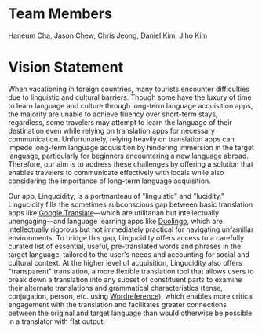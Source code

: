 # Team Members
Haneum Cha, Jason Chew, Chris Jeong, Daniel Kim, Jiho Kim
​
# Vision Statement
When vacationing in foreign countries, many tourists encounter difficulties due to linguistic and cultural barriers. Though some have the luxury of time to learn language and culture through long-term language acquisition apps, the majority are unable to achieve fluency over short-term stays; regardless, some travelers may attempt to learn the language of their destination even while relying on translation apps for necessary communication. Unfortunately, relying heavily on translation apps can impede long-term language acquisition by hindering immersion in the target language, particularly for beginners encountering a new language abroad. Therefore, our aim is to address these challenges by offering a solution that enables travelers to communicate effectively with locals while also considering the importance of long-term language acquisition.

Our app, Lingucidity, is a portmanteau of "linguistic" and "lucidity." Lingucidity fills the sometimes subconscious gap between basic translation apps like [Google Translate](https://translate.google.com)—which are utilitarian but intellectually unengaging—and language learning apps like [Duolingo](https://www.duolingo.com), which are intellectually rigorous but not immediately practical for navigating unfamiliar environments. To bridge this gap, Lingucidity offers access to a carefully curated list of essential, useful, pre-translated words and phrases in the target language, tailored to the user's needs and accounting for social and cultural context. At the higher level of acquisition, Lingucidity also offers "transparent" translation, a more flexible translation tool that allows users to break down a translation into any subset of constituent parts to examine their alternate translations and grammatical characteristics (tense, conjugation, person, etc. using [Wordreference](https://wordreference.com)), which enables more critical engagement with the translation and facilitates greater connections between the original and target language than would otherwise be possible in a translator with flat output.
